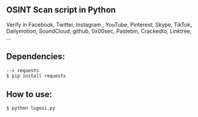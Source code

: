 ## OSINT Scan script in Python
Verify in Facebook, Twitter, Instagram , YouTube, Pinterest, Skype, TikTok, Dailymotion, SoundCloud, github, 0x00sec, Pastebin, Crackedto, Linktree, ...

## Dependencies:
```
--> requests 
$ pip install requests
```

## How to use:
```
$ python lugosi.py
```
